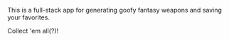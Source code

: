 This is a full-stack app for generating goofy fantasy weapons and saving your favorites. 

Collect 'em all(?)!
